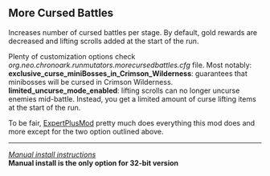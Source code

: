 ## More Cursed Battles

Increases number of cursed battles per stage. By default, gold rewards are decreased and lifting scrolls added at the start of the run.  


Plenty of customization options check *org.neo.chronoark.runmutators.morecursedbattles.cfg* file.
Most notably:  
**exclusive_curse_miniBosses_in_Crimson_Wilderness**: guarantees that minibosses will be cursed in Crimson Wilderness.  
**limited_uncurse_mode_enabled**: lifting scrolls can no longer uncurse enemies mid-battle. Instead, you get a limited amount of curse lifting items at the start of the run.  

To be fair, [ExpertPlusMod](https://chrono-ark.thunderstore.io/package/TeamWindy/ExpertPlusMod/) pretty much does everything this mod does and more except for the two option outlined above.

---
[*Manual install instructions*](https://github.com/Neoshrimp/ChronoArk-gameplay-plugins#installation)  
**Manual install is the only option for 32-bit version**
